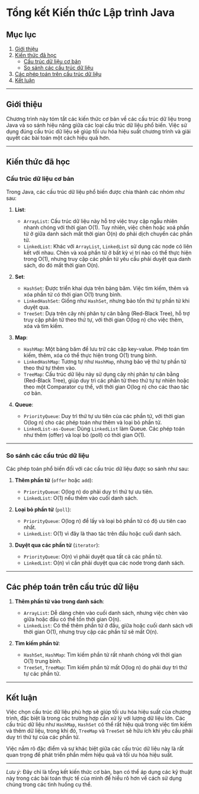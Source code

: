 # Tổng kết Kiến thức Lập trình Java

## Mục lục
1. [Giới thiệu](#giới-thiệu)
2. [Kiến thức đã học](#kiến-thức-đã-học)
    - [Cấu trúc dữ liệu cơ bản](#cấu-trúc-dữ-liệu-cơ-bản)
    - [So sánh các cấu trúc dữ liệu](#so-sánh-các-cấu-trúc-dữ-liệu)
3. [Các phép toán trên cấu trúc dữ liệu](#các-phép-toán-trên-cấu-trúc-dữ-liệu)
4. [Kết luận](#kết-luận)

---

## Giới thiệu

Chương trình này tóm tắt các kiến thức cơ bản về các cấu trúc dữ liệu trong Java và so sánh hiệu năng giữa các loại cấu trúc dữ liệu phổ biến. Việc sử dụng đúng cấu trúc dữ liệu sẽ giúp tối ưu hóa hiệu suất chương trình và giải quyết các bài toán một cách hiệu quả hơn.

---

## Kiến thức đã học

### Cấu trúc dữ liệu cơ bản
Trong Java, các cấu trúc dữ liệu phổ biến được chia thành các nhóm như sau:

1. **List**:
    - `ArrayList`: Cấu trúc dữ liệu này hỗ trợ việc truy cập ngẫu nhiên nhanh chóng với thời gian O(1). Tuy nhiên, việc chèn hoặc xoá phần tử ở giữa danh sách mất thời gian O(n) do phải dịch chuyển các phần tử.
    - `LinkedList`: Khác với `ArrayList`, `LinkedList` sử dụng các node có liên kết với nhau. Chèn và xoá phần tử ở bất kỳ vị trí nào có thể thực hiện trong O(1), nhưng truy cập các phần tử yêu cầu phải duyệt qua danh sách, do đó mất thời gian O(n).

2. **Set**:
    - `HashSet`: Được triển khai dựa trên bảng băm. Việc tìm kiếm, thêm và xóa phần tử có thời gian O(1) trung bình.
    - `LinkedHashSet`: Giống như `HashSet`, nhưng bảo tồn thứ tự phần tử khi duyệt qua.
    - `TreeSet`: Dựa trên cây nhị phân tự cân bằng (Red-Black Tree), hỗ trợ truy cập phần tử theo thứ tự, với thời gian O(log n) cho việc thêm, xóa và tìm kiếm.

3. **Map**:
    - `HashMap`: Một bảng băm để lưu trữ các cặp key-value. Phép toán tìm kiếm, thêm, xóa có thể thực hiện trong O(1) trung bình.
    - `LinkedHashMap`: Tương tự như `HashMap`, nhưng bảo vệ thứ tự phần tử theo thứ tự thêm vào.
    - `TreeMap`: Cấu trúc dữ liệu này sử dụng cây nhị phân tự cân bằng (Red-Black Tree), giúp duy trì các phần tử theo thứ tự tự nhiên hoặc theo một Comparator cụ thể, với thời gian O(log n) cho các thao tác cơ bản.

4. **Queue**:
    - `PriorityQueue`: Duy trì thứ tự ưu tiên của các phần tử, với thời gian O(log n) cho các phép toán như thêm và loại bỏ phần tử.
    - `LinkedList-as-Queue`: Dùng `LinkedList` làm Queue. Các phép toán như thêm (offer) và loại bỏ (poll) có thời gian O(1).

---

### So sánh các cấu trúc dữ liệu
Các phép toán phổ biến đối với các cấu trúc dữ liệu được so sánh như sau:

1. **Thêm phần tử** (`offer` hoặc `add`):
    - `PriorityQueue`: O(log n) do phải duy trì thứ tự ưu tiên.
    - `LinkedList`: O(1) nếu thêm vào cuối danh sách.

2. **Loại bỏ phần tử** (`poll`):
    - `PriorityQueue`: O(log n) để lấy và loại bỏ phần tử có độ ưu tiên cao nhất.
    - `LinkedList`: O(1) vì đây là thao tác trên đầu hoặc cuối danh sách.

3. **Duyệt qua các phần tử** (`iterator`):
    - `PriorityQueue`: O(n) vì phải duyệt qua tất cả các phần tử.
    - `LinkedList`: O(n) vì cần phải duyệt qua các node trong danh sách.

---

## Các phép toán trên cấu trúc dữ liệu

1. **Thêm phần tử vào trong danh sách**:
    - `ArrayList`: Dễ dàng chèn vào cuối danh sách, nhưng việc chèn vào giữa hoặc đầu có thể tốn thời gian O(n).
    - `LinkedList`: Có thể thêm phần tử ở đầu, giữa hoặc cuối danh sách với thời gian O(1), nhưng truy cập các phần tử sẽ mất O(n).

2. **Tìm kiếm phần tử**:
    - `HashSet`, `HashMap`: Tìm kiếm phần tử rất nhanh chóng với thời gian O(1) trung bình.
    - `TreeSet`, `TreeMap`: Tìm kiếm phần tử mất O(log n) do phải duy trì thứ tự các phần tử.

---

## Kết luận

Việc chọn cấu trúc dữ liệu phù hợp sẽ giúp tối ưu hóa hiệu suất của chương trình, đặc biệt là trong các trường hợp cần xử lý với lượng dữ liệu lớn. Các cấu trúc dữ liệu như `HashMap`, `HashSet` có thể rất hiệu quả trong việc tìm kiếm và thêm dữ liệu, trong khi đó, `TreeMap` và `TreeSet` sẽ hữu ích khi yêu cầu phải duy trì thứ tự của các phần tử.

Việc nắm rõ đặc điểm và sự khác biệt giữa các cấu trúc dữ liệu này là rất quan trọng để phát triển phần mềm hiệu quả và tối ưu hóa hiệu suất.

---

*Lưu ý*: Đây chỉ là tổng kết kiến thức cơ bản, bạn có thể áp dụng các kỹ thuật này trong các bài toán thực tế của mình để hiểu rõ hơn về cách sử dụng chúng trong các tình huống cụ thể.

